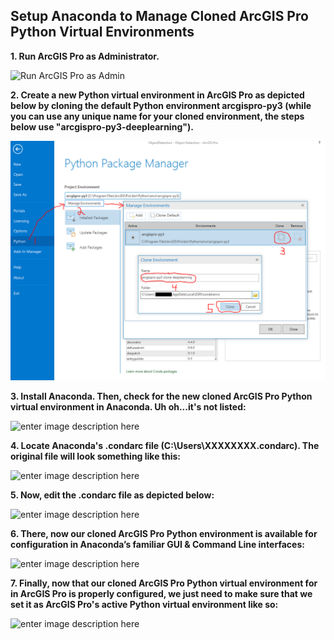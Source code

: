 ## Setup Anaconda to Manage Cloned ArcGIS Pro Python Virtual Environments

 **1. Run ArcGIS Pro as Administrator.**
 
![Run ArcGIS Pro as Admin](https://raw.githubusercontent.com/tjhallum/anaconda_arcgis_pro/master/1-run_arc_as_admin.png)

**2. Create a new Python virtual environment in ArcGIS Pro as depicted below by cloning the default Python environment arcgispro-py3 (while you can use any unique name for your cloned environment, the steps below use "arcgispro-py3-deeplearning").**

![enter image description here](https://github.com/tjhallum/anaconda_arcgis_pro/raw/master/2-create_new_virtual_env.png)

**3. Install Anaconda. Then, check for the new cloned ArcGIS Pro Python virtual environment in Anaconda. Uh oh...it's not listed:**

![enter image description here](https://github.com/tjhallum/anaconda_arcgis_pro/raw/master/3-anaconda_cant_see_arcgis_pro_python_env.png)

**4. Locate Anaconda's .condarc file (C:\Users\XXXXXXXX\.condarc). The original file will look something like this:**

![enter image description here](https://github.com/tjhallum/anaconda_arcgis_pro/raw/master/4-orig_condarc_file.png)

**5. Now, edit the .condarc file as depicted below:**

![enter image description here](https://github.com/tjhallum/anaconda_arcgis_pro/raw/master/5-amended_condarc_file.png)

**6. There, now our cloned ArcGIS Pro Python environment is available for configuration in Anaconda’s familiar GUI & Command Line interfaces:**

![enter image description here](https://github.com/tjhallum/anaconda_arcgis_pro/raw/master/6-anaconda_sees_arcgis_pro_python_env.png)

**7. Finally, now that our cloned ArcGIS Pro Python virtual environment for in ArcGIS Pro is properly configured, we just need to make sure that we set it as ArcGIS Pro's active Python virtual environment like so:**

![enter image description here](https://github.com/tjhallum/anaconda_arcgis_pro/raw/master/7-arcgis_pro_make_new_python_env_active.png)

<!--stackedit_data:
eyJoaXN0b3J5IjpbLTExMDc3ODM1NjMsLTE5NDMwNjkyODAsLT
EzNjQ5ODA1MDldfQ==
-->